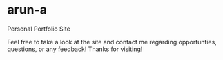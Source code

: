 # arun-a
Personal Portfolio Site

Feel free to take a look at the site and contact me regarding opportunties, questions, or any feedback! Thanks for visiting!
